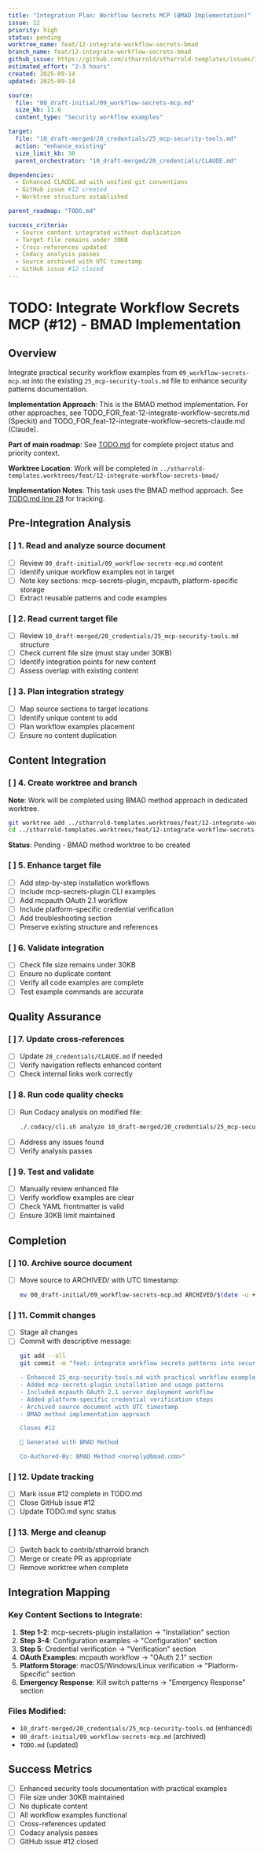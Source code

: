 ```yaml
---
title: "Integration Plan: Workflow Secrets MCP (BMAD Implementation)"
issue: 12
priority: high
status: pending
worktree_name: feat/12-integrate-workflow-secrets-bmad
branch_name: feat/12-integrate-workflow-secrets-bmad
github_issue: https://github.com/stharrold/stharrold-templates/issues/12
estimated_effort: "2-3 hours"
created: 2025-09-14
updated: 2025-09-14

source:
  file: "00_draft-initial/09_workflow-secrets-mcp.md"
  size_kb: 11.6
  content_type: "Security workflow examples"

target:
  file: "10_draft-merged/20_credentials/25_mcp-security-tools.md"
  action: "enhance_existing"
  size_limit_kb: 30
  parent_orchestrator: "10_draft-merged/20_credentials/CLAUDE.md"

dependencies:
  - Enhanced CLAUDE.md with unified git conventions
  - GitHub issue #12 created
  - Worktree structure established

parent_roadmap: "TODO.md"

success_criteria:
  - Source content integrated without duplication
  - Target file remains under 30KB
  - Cross-references updated
  - Codacy analysis passes
  - Source archived with UTC timestamp
  - GitHub issue #12 closed
---
```


# TODO: Integrate Workflow Secrets MCP (#12) - BMAD Implementation

## Overview
Integrate practical security workflow examples from `09_workflow-secrets-mcp.md` into the existing `25_mcp-security-tools.md` file to enhance security patterns documentation.

**Implementation Approach**: This is the BMAD method implementation. For other approaches, see TODO_FOR_feat-12-integrate-workflow-secrets.md (Speckit) and TODO_FOR_feat-12-integrate-workflow-secrets-claude.md (Claude).

**Part of main roadmap**: See [TODO.md](TODO.md) for complete project status and priority context.

**Worktree Location**: Work will be completed in `../stharrold-templates.worktrees/feat/12-integrate-workflow-secrets-bmad/`

**Implementation Notes**: This task uses the BMAD method approach. See [TODO.md line 28](TODO.md#L28) for tracking.

## Pre-Integration Analysis

### [ ] 1. Read and analyze source document
- [ ] Review `00_draft-initial/09_workflow-secrets-mcp.md` content
- [ ] Identify unique workflow examples not in target
- [ ] Note key sections: mcp-secrets-plugin, mcpauth, platform-specific storage
- [ ] Extract reusable patterns and code examples

### [ ] 2. Read current target file
- [ ] Review `10_draft-merged/20_credentials/25_mcp-security-tools.md` structure
- [ ] Check current file size (must stay under 30KB)
- [ ] Identify integration points for new content
- [ ] Assess overlap with existing content

### [ ] 3. Plan integration strategy
- [ ] Map source sections to target locations
- [ ] Identify unique content to add
- [ ] Plan workflow examples placement
- [ ] Ensure no content duplication

## Content Integration

### [ ] 4. Create worktree and branch
**Note**: Work will be completed using BMAD method approach in dedicated worktree.

```bash
git worktree add ../stharrold-templates.worktrees/feat/12-integrate-workflow-secrets-bmad -b feat/12-integrate-workflow-secrets-bmad
cd ../stharrold-templates.worktrees/feat/12-integrate-workflow-secrets-bmad
```

**Status**: Pending - BMAD method worktree to be created

### [ ] 5. Enhance target file
- [ ] Add step-by-step installation workflows
- [ ] Include mcp-secrets-plugin CLI examples
- [ ] Add mcpauth OAuth 2.1 workflow
- [ ] Include platform-specific credential verification
- [ ] Add troubleshooting section
- [ ] Preserve existing structure and references

### [ ] 6. Validate integration
- [ ] Check file size remains under 30KB
- [ ] Ensure no duplicate content
- [ ] Verify all code examples are complete
- [ ] Test example commands are accurate

## Quality Assurance

### [ ] 7. Update cross-references
- [ ] Update `20_credentials/CLAUDE.md` if needed
- [ ] Verify navigation reflects enhanced content
- [ ] Check internal links work correctly

### [ ] 8. Run code quality checks
- [ ] Run Codacy analysis on modified file:
  ```bash
  ./.codacy/cli.sh analyze 10_draft-merged/20_credentials/25_mcp-security-tools.md
  ```
- [ ] Address any issues found
- [ ] Verify analysis passes

### [ ] 9. Test and validate
- [ ] Manually review enhanced file
- [ ] Verify workflow examples are clear
- [ ] Check YAML frontmatter is valid
- [ ] Ensure 30KB limit maintained

## Completion

### [ ] 10. Archive source document
- [ ] Move source to ARCHIVED/ with UTC timestamp:
  ```bash
  mv 00_draft-initial/09_workflow-secrets-mcp.md ARCHIVED/$(date -u +"%Y%m%dT%H%M%SZ")_09_workflow-secrets-mcp.md
  ```

### [ ] 11. Commit changes
- [ ] Stage all changes
- [ ] Commit with descriptive message:
  ```bash
  git add --all
  git commit -m "feat: integrate workflow secrets patterns into security tools (BMAD implementation)

  - Enhanced 25_mcp-security-tools.md with practical workflow examples
  - Added mcp-secrets-plugin installation and usage patterns
  - Included mcpauth OAuth 2.1 server deployment workflow
  - Added platform-specific credential verification steps
  - Archived source document with UTC timestamp
  - BMAD method implementation approach

  Closes #12

  🤖 Generated with BMAD Method

  Co-Authored-By: BMAD Method <noreply@bmad.com>"
  ```

### [ ] 12. Update tracking
- [ ] Mark issue #12 complete in TODO.md
- [ ] Close GitHub issue #12
- [ ] Update TODO.md sync status

### [ ] 13. Merge and cleanup
- [ ] Switch back to contrib/stharrold branch
- [ ] Merge or create PR as appropriate
- [ ] Remove worktree when complete

## Integration Mapping

### Key Content Sections to Integrate:
1. **Step 1-2**: mcp-secrets-plugin installation → "Installation" section
2. **Step 3-4**: Configuration examples → "Configuration" section
3. **Step 5**: Credential verification → "Verification" section
4. **OAuth Examples**: mcpauth workflow → "OAuth 2.1" section
5. **Platform Storage**: macOS/Windows/Linux verification → "Platform-Specific" section
6. **Emergency Response**: Kill switch patterns → "Emergency Response" section

### Files Modified:
- `10_draft-merged/20_credentials/25_mcp-security-tools.md` (enhanced)
- `00_draft-initial/09_workflow-secrets-mcp.md` (archived)
- `TODO.md` (updated)

## Success Metrics
- [ ] Enhanced security tools documentation with practical examples
- [ ] File size under 30KB maintained
- [ ] No duplicate content
- [ ] All workflow examples functional
- [ ] Cross-references updated
- [ ] Codacy analysis passes
- [ ] GitHub issue #12 closed